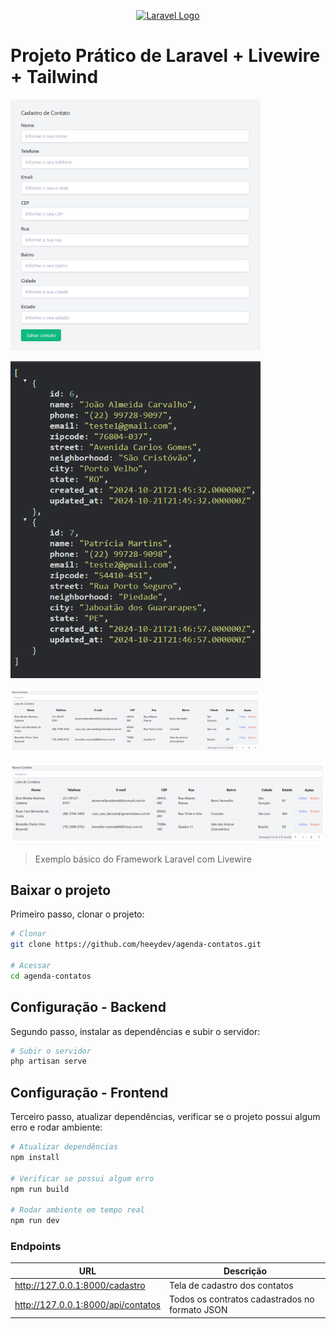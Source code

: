 <p align="center"><a href="https://laravel.com" target="_blank"><img src="https://raw.githubusercontent.com/laravel/art/master/logo-lockup/5%20SVG/2%20CMYK/1%20Full%20Color/laravel-logolockup-cmyk-red.svg" width="400" alt="Laravel Logo"></a></p>

# Projeto Prático de Laravel + Livewire + Tailwind

<p align="left"><img src="https://raw.githubusercontent.com/heeydev/agenda-contatos/master/image.png" width="400" alt="Cadastrar contatos"></a></p>
<p align="left"><img src="https://raw.githubusercontent.com/heeydev/agenda-contatos/master/image-2.png" width="400" alt="Cadastrar contatos"></a></p>
<p align="left"><img src="https://raw.githubusercontent.com/heeydev/agenda-contatos/master/image-3.png" width="400" alt="Cadastrar contatos"></a></p>

![alt text](image-3.png)

> Exemplo básico do Framework Laravel com Livewire

## Baixar o projeto
Primeiro passo, clonar o projeto:
``` bash
# Clonar
git clone https://github.com/heeydev/agenda-contatos.git

# Acessar
cd agenda-contatos
```

## Configuração - Backend
Segundo passo, instalar as dependências e subir o servidor:
``` bash
# Subir o servidor
php artisan serve
```

## Configuração - Frontend
Terceiro passo, atualizar dependências, verificar se o projeto possui algum erro e rodar ambiente:
``` bash
# Atualizar dependências
npm install

# Verificar se possui algum erro
npm run build

# Rodar ambiente em tempo real
npm run dev
```

### Endpoints

|URL|Descrição|
|---|---|
|http://127.0.0.1:8000/cadastro | Tela de cadastro dos contatos |
|http://127.0.0.1:8000/api/contatos | Todos os contratos cadastrados no formato JSON  |

